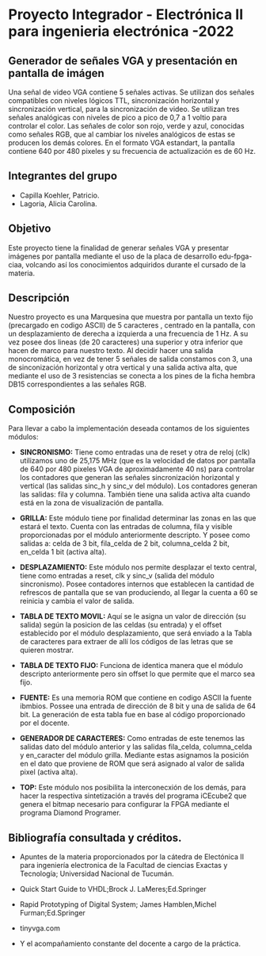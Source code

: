# Proyecto Integrador - Electrónica II para ingenieria electrónica -2022

## Generador de señales VGA y presentación en pantalla de imágen
Una señal de video VGA contiene 5 señales activas. Se utilizan dos señales compatibles con niveles lógicos TTL, sincronización horizontal y sincronización vertical, para la sincronización de video. Se utilizan tres señales analógicas con niveles de pico a pico de 0,7 a 1 voltio para controlar el color. Las señales de color son rojo, verde y azul, conocidas como señales RGB, que al cambiar los niveles analógicos de estas se producen los demás colores.
En el formato VGA estandart, la pantalla contiene 640 por 480 pixeles y su frecuencia de actualización es de 60 Hz.  

## Integrantes del grupo
- Capilla Koehler, Patricio.
- Lagoria, Alicia Carolina.

## Objetivo
Este proyecto tiene la finalidad de generar señales VGA y presentar imágenes por pantalla mediante el uso de la placa de desarrollo edu-fpga-ciaa, volcando así los conocimientos adquiridos durante el cursado de la materia. 

## Descripción
Nuestro proyecto es una Marquesina que muestra por pantalla un texto fijo (precargado en codigo ASCII) de 5 caracteres , centrado en la pantalla, con un desplazamiento de derecha a izquierda a una frecuencia de 1 Hz. A su vez posee dos lineas (de 20 caracteres) una superior y otra inferior que hacen de marco para nuestro texto.
Al decidir hacer una salida monocromática, en vez de tener 5 señales de salida constamos con 3, una de sinconización horizontal y otra vertical y una salida activa alta, que mediante el uso de 3 resistencias se conecta a los pines de la ficha hembra DB15 correspondientes a las señales RGB.

## Composición
Para llevar a cabo la implementación deseada contamos de los siguientes  módulos:

- **SINCRONISMO:** Tiene como entradas una de reset y otra de reloj (clk) utilizamos uno de 25,175 MHz (que es la velocidad de datos por pantalla de 640 por 480 pixeles VGA de aproximadamente 40 ns) para controlar los contadores que generan las señales sincronización horizontal y vertical (las salidas sinc_h y sinc_v del módulo). Los contadores generan las salidas: fila y columna. También tiene una salida activa alta cuando está en la zona de visualización de pantalla.

- **GRILLA:** Este módulo tiene por finalidad determinar las zonas en las que estará el texto. Cuenta con las entradas de columna, fila y visible proporcionadas por el módulo anteriormente descripto. Y posee como salidas a: celda de 3 bit, fila_celda de 2 bit, columna_celda 2 bit, en_celda 1 bit (activa alta).

- **DESPLAZAMIENTO:** Este módulo nos permite desplazar el texto central, tiene como entradas a reset, clk y  sinc_v (salida del módulo sincronismo). Posee contadores internos que establecen la cantidad de refrescos de pantalla que se van produciendo, al llegar la cuenta a 60  se reinicia y cambia el valor de salida.

- **TABLA DE TEXTO MOVIL:** Aquí se le asigna un valor de dirección (su salida) según la posicion de las celdas (su entrada) y el offset establecido por el módulo desplazamiento, que será enviado a la Tabla de caracteres para extraer de allí los códigos de las letras que se quieren mostrar.

- **TABLA DE TEXTO FIJO:** Funciona de identica manera que el módulo descripto anteriormente pero sin offset lo que permite que el marco sea fijo.

- **FUENTE:** Es una memoria ROM que contiene en codigo ASCII la fuente ibmbios. Possee una entrada de dirección de 8 bit y una de salida de 64 bit. La generación de esta tabla fue en base al código proporcionado por el docente.

- **GENERADOR DE CARACTERES:** Como entradas de este tenemos las salidas dato del módulo anterior y las salidas fila_celda, columna_celda y en_caracter del módulo grilla. Mediante estas asignamos la posición en el dato que proviene de ROM que será asignado al valor de salida pixel (activa alta).

- **TOP:** Este módulo nos posibilita la interconecxión de los demás, para hacer la respectiva sintetización a través del programa iCEcube2 que genera el bitmap necesario para configurar la FPGA mediante el programa Diamond Programer.

## Bibliografía consultada y créditos.
- Apuntes de la materia proporcionados por la cátedra de Electónica II para ingeniería electronica de la Facultad de ciencias Exactas y Tecnología; Universidad Nacional de Tucumán.
- Quick Start Guide to VHDL;Brock J. LaMeres;Ed.Springer
- Rapid Prototyping of Digital System; James Hamblen,Michel Furman;Ed.Springer
- tinyvga.com

- Y el acompañamiento constante del docente a cargo de la práctica.